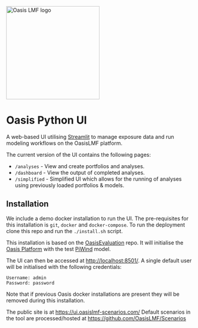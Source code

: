 <img src="https://oasislmf.org/packages/oasis_theme_package/themes/oasis_theme/assets/src/oasis-lmf-colour.png" alt="Oasis LMF logo" width="250"/>

# Oasis Python UI

A web-based UI utilising [Streamlit](https://github.com/streamlit/streamlit) to
manage exposure data and run modeling workflows on the OasisLMF platform.

The current version of the UI contains the following pages:

- `/analyses` - View and create portfolios and analyses.
- `/dashboard` - View the output of completed analyses.
- `/simplified` - Simplified UI which allows for the running of analyses using previously loaded portfolios & models.

## Installation

We include a demo docker installation to run the UI. The pre-requisites for
this installation is `git`, `docker` and `docker-compose`. To run the
deployment clone this repo and run the `./install.sh` script.

This installation is based on the
[OasisEvaluation](https://github.com/OasisLMF/OasisEvaluation) repo. It will
initialise the [Oasis Platform](https://github.com/OasisLMF/OasisPlatform) with
the test [PiWind](https://github.com/OasisLMF/OasisPiWind) model.

The UI can then be accessed at
[http://localhost:8501/](http://localhost:8501/). A single default user will be
initialised with the following credentials:

```
Username: admin
Password: password
```

Note that if previous Oasis docker installations are present they will be
removed during this installation.


The public site is at https://ui.oasislmf-scenarios.com/
Default scenarios in the tool are processed/hosted at https://github.com/OasisLMF/Scenarios 
